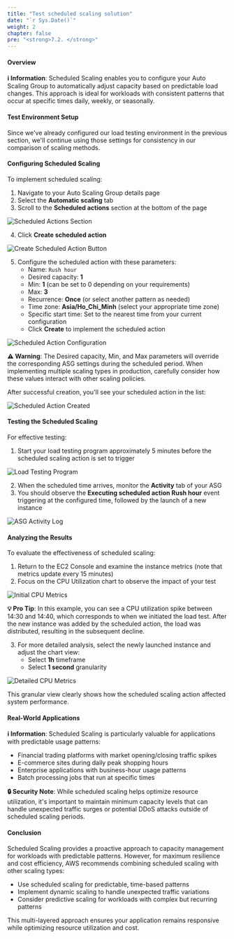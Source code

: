 ```yaml
---
title: "Test scheduled scaling solution"
date: "`r Sys.Date()`"
weight: 2
chapter: false
pre: "<strong>7.2. </strong>"
---
```


#### Overview

**ℹ️ Information**: Scheduled Scaling enables you to configure your Auto Scaling Group to automatically adjust capacity based on predictable load changes. This approach is ideal for workloads with consistent patterns that occur at specific times daily, weekly, or seasonally.

#### Test Environment Setup

Since we've already configured our load testing environment in the previous section, we'll continue using those settings for consistency in our comparison of scaling methods.

#### Configuring Scheduled Scaling

To implement scheduled scaling:

1. Navigate to your Auto Scaling Group details page
2. Select the **Automatic scaling** tab
3. Scroll to the **Scheduled actions** section at the bottom of the page

![Scheduled Actions Section](/images/7-test-solution/7.2.1.png?featherlight=false&width=90pc)

4. Click **Create scheduled action**

![Create Scheduled Action Button](/images/7-test-solution/7.2.2.png?featherlight=false&width=90pc)

5. Configure the scheduled action with these parameters:
   - Name: `Rush hour`
   - Desired capacity: **1**
   - Min: **1** (can be set to 0 depending on your requirements)
   - Max: **3**
   - Recurrence: **Once** (or select another pattern as needed)
   - Time zone: **Asia/Ho_Chi_Minh** (select your appropriate time zone)
   - Specific start time: Set to the nearest time from your current configuration
   - Click **Create** to implement the scheduled action

![Scheduled Action Configuration](/images/7-test-solution/7.2.3.png?featherlight=false&width=90pc)

**⚠️ Warning**: The Desired capacity, Min, and Max parameters will override the corresponding ASG settings during the scheduled period. When implementing multiple scaling types in production, carefully consider how these values interact with other scaling policies.

After successful creation, you'll see your scheduled action in the list:

![Scheduled Action Created](/images/7-test-solution/7.2.4.png?featherlight=false&width=90pc)

#### Testing the Scheduled Scaling

For effective testing:

1. Start your load testing program approximately 5 minutes before the scheduled scaling action is set to trigger

![Load Testing Program](/images/7-test-solution/7.2.5.png?featherlight=false&width=90pc)

2. When the scheduled time arrives, monitor the **Activity** tab of your ASG
3. You should observe the **Executing scheduled action Rush hour** event triggering at the configured time, followed by the launch of a new instance

![ASG Activity Log](/images/7-test-solution/7.2.6.png?featherlight=false&width=90pc)

#### Analyzing the Results

To evaluate the effectiveness of scheduled scaling:

1. Return to the EC2 Console and examine the instance metrics (note that metrics update every 15 minutes)
2. Focus on the CPU Utilization chart to observe the impact of your test

![Initial CPU Metrics](/images/7-test-solution/7.2.7.png?featherlight=false&width=90pc)

**💡 Pro Tip**: In this example, you can see a CPU utilization spike between 14:30 and 14:40, which corresponds to when we initiated the load test. After the new instance was added by the scheduled action, the load was distributed, resulting in the subsequent decline.

3. For more detailed analysis, select the newly launched instance and adjust the chart view:
   - Select **1h** timeframe
   - Select **1 second** granularity

![Detailed CPU Metrics](/images/7-test-solution/7.2.9.png?featherlight=false&width=90pc)

This granular view clearly shows how the scheduled scaling action affected system performance.

#### Real-World Applications

**ℹ️ Information**: Scheduled Scaling is particularly valuable for applications with predictable usage patterns:

- Financial trading platforms with market opening/closing traffic spikes
- E-commerce sites during daily peak shopping hours
- Enterprise applications with business-hour usage patterns
- Batch processing jobs that run at specific times

**🔒 Security Note**: While scheduled scaling helps optimize resource utilization, it's important to maintain minimum capacity levels that can handle unexpected traffic surges or potential DDoS attacks outside of scheduled scaling periods.

#### Conclusion

Scheduled Scaling provides a proactive approach to capacity management for workloads with predictable patterns. However, for maximum resilience and cost efficiency, AWS recommends combining scheduled scaling with other scaling types:

- Use scheduled scaling for predictable, time-based patterns
- Implement dynamic scaling to handle unexpected traffic variations
- Consider predictive scaling for workloads with complex but recurring patterns

This multi-layered approach ensures your application remains responsive while optimizing resource utilization and cost.
